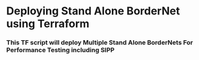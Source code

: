 
# Deploying Stand Alone BorderNet using Terraform 

### This TF script will deploy Multiple Stand Alone BorderNets For Performance Testing including SIPP 
